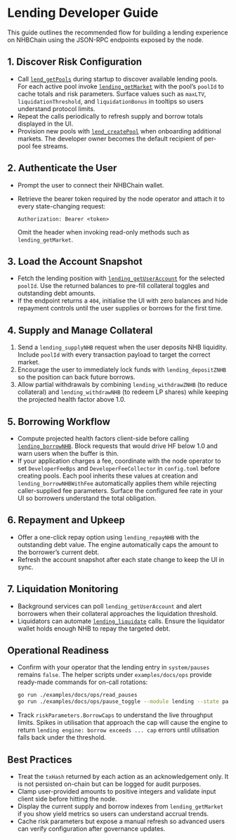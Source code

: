 # Lending Developer Guide

This guide outlines the recommended flow for building a lending experience on
NHBChain using the JSON-RPC endpoints exposed by the node.

## 1. Discover Risk Configuration

- Call [`lend_getPools`](rpc-api.md#lend_getpools) during startup to discover
  available lending pools. For each active pool invoke
  [`lending_getMarket`](rpc-api.md#lending_getmarket) with the pool’s `poolId` to
  cache totals and risk parameters. Surface values such as `maxLTV`,
  `liquidationThreshold`, and `liquidationBonus` in tooltips so users understand
  protocol limits.
- Repeat the calls periodically to refresh supply and borrow totals displayed in
  the UI.
- Provision new pools with [`lend_createPool`](rpc-api.md#lend_createpool) when
  onboarding additional markets. The developer owner becomes the default
  recipient of per-pool fee streams.

## 2. Authenticate the User

- Prompt the user to connect their NHBChain wallet.
- Retrieve the bearer token required by the node operator and attach it to every
  state-changing request:

  ```http
  Authorization: Bearer <token>
  ```

  Omit the header when invoking read-only methods such as
  `lending_getMarket`.

## 3. Load the Account Snapshot

- Fetch the lending position with [`lending_getUserAccount`](rpc-api.md#lending_getuseraccount)
  for the selected `poolId`. Use the returned balances to pre-fill collateral
  toggles and outstanding debt amounts.
- If the endpoint returns a `404`, initialise the UI with zero balances and hide
  repayment controls until the user supplies or borrows for the first time.

## 4. Supply and Manage Collateral

1. Send a `lending_supplyNHB` request when the user deposits NHB liquidity.
   Include `poolId` with every transaction payload to target the correct market.
2. Encourage the user to immediately lock funds with `lending_depositZNHB` so
   the position can back future borrows.
3. Allow partial withdrawals by combining `lending_withdrawZNHB` (to reduce
   collateral) and `lending_withdrawNHB` (to redeem LP shares) while keeping the
   projected health factor above 1.0.

## 5. Borrowing Workflow

- Compute projected health factors client-side before calling
  [`lending_borrowNHB`](rpc-api.md#lending_borrownhb). Block requests that would
  drive HF below 1.0 and warn users when the buffer is thin.
- If your application charges a fee, coordinate with the node operator to set
  `DeveloperFeeBps` and `DeveloperFeeCollector` in `config.toml` before creating
  pools. Each pool inherits these values at creation and `lending_borrowNHBWithFee`
  automatically applies them while rejecting caller-supplied fee parameters.
  Surface the configured fee rate in your UI so borrowers understand the total
  obligation.

## 6. Repayment and Upkeep

- Offer a one-click repay option using `lending_repayNHB` with the outstanding
  debt value. The engine automatically caps the amount to the borrower’s current
  debt.
- Refresh the account snapshot after each state change to keep the UI in sync.

## 7. Liquidation Monitoring

- Background services can poll `lending_getUserAccount` and alert borrowers when
  their collateral approaches the liquidation threshold.
- Liquidators can automate [`lending_liquidate`](rpc-api.md#lending_liquidate)
  calls. Ensure the liquidator wallet holds enough NHB to repay the targeted
  debt.

## Operational Readiness

- Confirm with your operator that the lending entry in `system/pauses` remains
  `false`. The helper scripts under `examples/docs/ops` provide ready-made
  commands for on-call rotations:

  ```bash
  go run ./examples/docs/ops/read_pauses
  go run ./examples/docs/ops/pause_toggle --module lending --state pause
  ```

- Track `riskParameters.BorrowCaps` to understand the live throughput limits.
  Spikes in utilisation that approach the cap will cause the engine to return
  `lending engine: borrow exceeds ... cap` errors until utilisation falls back
  under the threshold.

## Best Practices

- Treat the `txHash` returned by each action as an acknowledgement only. It is
  not persisted on-chain but can be logged for audit purposes.
- Clamp user-provided amounts to positive integers and validate input client
  side before hitting the node.
- Display the current supply and borrow indexes from `lending_getMarket` if you
  show yield metrics so users can understand accrual trends.
- Cache risk parameters but expose a manual refresh so advanced users can verify
  configuration after governance updates.

